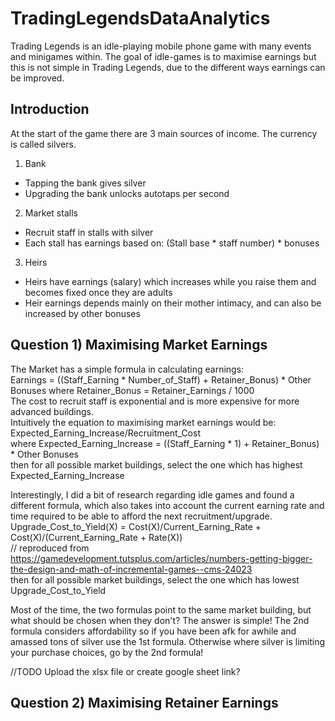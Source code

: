 # TradingLegendsDataAnalytics
Trading Legends is an idle-playing mobile phone game with many events and minigames within. The goal of idle-games is to maximise earnings but this is not simple in Trading Legends, due to the different ways earnings can be improved. 

## Introduction
At the start of the game there are 3 main sources of income. The currency is called silvers.
1) Bank
 - Tapping the bank gives silver
 - Upgrading the bank unlocks autotaps per second
2) Market stalls
 - Recruit staff in stalls with silver
 - Each stall has earnings based on: (Stall base * staff number) * bonuses  
3) Heirs
 - Heirs have earnings (salary) which increases while you raise them and becomes fixed once they are adults
 - Heir earnings depends mainly on their mother intimacy, and can also be increased by other bonuses

## Question 1) Maximising Market Earnings  
The Market has a simple formula in calculating earnings:  
Earnings = ((Staff_Earning * Number_of_Staff) + Retainer_Bonus) * Other Bonuses 
where Retainer_Bonus = Retainer_Earnings / 1000  
The cost to recruit staff is exponential and is more expensive for more advanced buildings.  
Intuitively the equation to maximising market earnings would be: Expected_Earning_Increase/Recruitment_Cost  
where Expected_Earning_Increase = ((Staff_Earning * 1) + Retainer_Bonus) * Other Bonuses  
then for all possible market buildings, select the one which has highest Expected_Earning_Increase   

Interestingly, I did a bit of research regarding idle games and found a different formula, which also takes into account the current earning rate and time required to be able to afford the next recruitment/upgrade.   
Upgrade_Cost_to_Yield(X) = Cost(X)/Current_Earning_Rate + Cost(X)/(Current_Earning_Rate + Rate(X))    
// reproduced from https://gamedevelopment.tutsplus.com/articles/numbers-getting-bigger-the-design-and-math-of-incremental-games--cms-24023   
then for all possible market buildings, select the one which has lowest Upgrade_Cost_to_Yield  

Most of the time, the two formulas point to the same market building, but what should be chosen when they don't? The answer is simple! The 2nd formula considers affordability so if you have been afk for awhile and amassed tons of silver use the 1st formula. Otherwise where silver is limiting your purchase choices, go by the 2nd formula!

//TODO Upload the xlsx file or create google sheet link?

## Question 2) Maximising Retainer Earnings


